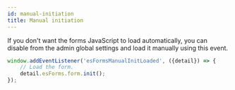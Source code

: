 ```yaml
---
id: manual-initiation
title: Manual initiation
---
```


If you don't want the forms JavaScript to load automatically, you can disable from the admin global settings and load it manually using this event.

```js
window.addEventListener('esFormsManualInitLoaded', ({detail}) => {
	// Load the form.
	detail.esForms.form.init();
});
```
